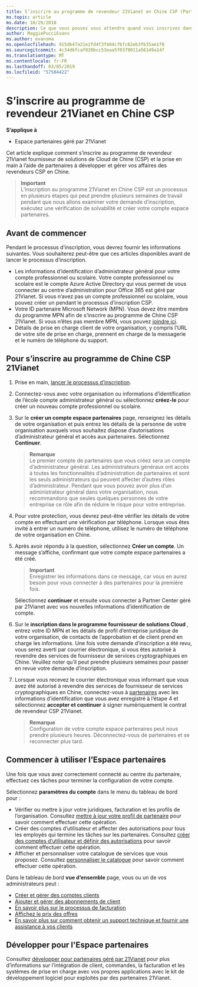 ```yaml
---
title: S’inscrire au programme de revendeur 21Vianet en Chine CSP (Partner Center géré par 21Vianet)
ms.topic: article
ms.date: 10/29/2018
description: Ce que vous pouvez vous attendre quand vous inscrivez dans le programme de fournisseur de solutions de Cloud de Chine 21Vianet.
author: MaggiePucciEvans
ms.author: evansma
ms.openlocfilehash: 915db47a21e2fd4f3f484c7bfc82eb3fb35ae1f0
ms.sourcegitcommit: 4c34d6fcaf020bcc53eaa5f0379011a56149a14f
ms.translationtype: MT
ms.contentlocale: fr-FR
ms.lasthandoff: 03/05/2019
ms.locfileid: "57584422"
---
```

# <a name="enroll-in-the-21vianet-china-csp-reseller-program"></a>S’inscrire au programme de revendeur 21Vianet en Chine CSP

**S’applique à**

-   Espace partenaires géré par 21Vianet

Cet article explique comment s’inscrire au programme de revendeur 21Vianet fournisseur de solutions de Cloud de Chine (CSP) et la prise en main à l’aide de partenaires à développer et gérer vos affaires des revendeurs CSP en Chine.

>**Important**<br>L’inscription au programme 21Vianet en Chine CSP est un processus en plusieurs étapes qui peut prendre plusieurs semaines de travail pendant que nous allons examiner votre demande d’inscription, exécutez une vérification de solvabilité et créer votre compte espace partenaires.

## <a name="before-you-begin"></a>Avant de commencer

Pendant le processus d’inscription, vous devrez fournir les informations suivantes. Vous souhaiterez peut-être que ces articles disponibles avant de lancer le processus d’inscription. 

-  Les informations d’identification d’administrateur général pour votre compte professionnel ou scolaire. Votre compte professionnel ou scolaire est le compte Azure Active Directory qui vous permet de vous connecter au centre d’administration pour Office 365 est géré par 21Vianet. Si vous n’avez pas un compte professionnel ou scolaire, vous pouvez créer un pendant le processus d’inscription CSP.    
-  Votre ID partenaire Microsoft Network (MPN). Vous devez être membre du programme MPN afin de s’inscrire au programme de Chine CSP 21Vianet. Si vous n’êtes pas membre MPN, vous pouvez [joindre ici](https://partners.microsoft.com/PartnerProgram/simplifiedenrollment.aspx). 
-  Détails de prise en charge client de votre organisation, y compris l’URL de votre site de prise en charge, prennent en charge de la messagerie et le numéro de téléphone du support.


## <a name="to-enroll-in-the-21vianet-china-csp-program"></a>Pour s’inscrire au programme de Chine CSP 21Vianet 

1. Prise en main, [lancer le processus d’inscription](https://partner.partnercenter.microsoftonline.cn/register/resellercnjoinnow).

2. Connectez-vous avec votre organisation ou informations d’identification de l’école compte administrateur général ou sélectionnez **créez-le** pour créer un nouveau compte professionnel ou scolaire.

3. Sur le **créer un compte espace partenaires** page, renseignez les détails de votre organisation et puis entrez les détails de la personne de votre organisation auxquels vous souhaitez dispose d’autorisations d’administrateur général et accès aux partenaires. Sélectionnez **Continuer**.

    >**Remarque**<br>Le premier compte de partenaires que vous créez sera un compte d’administrateur général. Les administrateurs généraux ont accès à toutes les fonctionnalités d’administration de partenaires et sont les seuls administrateurs qui peuvent affecter d’autres rôles d’administrateur. Pendant que vous pouvez avoir plus d’un administrateur général dans votre organisation, nous recommandons que seules quelques personnes de votre entreprise ce rôle afin de réduire le risque pour votre entreprise.
    
4. Pour votre protection, vous devrez peut-être vérifier les détails de votre compte en effectuant une vérification par téléphone. Lorsque vous êtes invité à entrer un numéro de téléphone, utilisez le numéro de téléphone de votre organisation en Chine. 

4. Après avoir répondu à la question, sélectionnez **Créer un compte**. Un message s’affiche, confirmant que votre compte espace partenaires a été créé.
 
    >**Important**<br>Enregistrer les informations dans ce message, car vous en aurez besoin pour vous connecter à des partenaires pour la première fois.   
    
    Sélectionnez **continuer** et ensuite vous connecter à Partner Center géré par 21Vianet avec vos nouvelles informations d’identification de compte. 
    
5. Sur le **inscription dans le programme fournisseur de solutions Cloud** , entrez votre ID MPN et les détails de profil d’entreprise juridique de votre organisation, de contacts de l’approbation et de client prend en charge les informations. Une fois votre demande d’inscription a été revu, vous serez averti par courrier électronique, si vous êtes autorisé à revendre des services de fournisseur de services cryptographiques en Chine. Veuillez noter qu’il peut prendre plusieurs semaines pour passer en revue votre demande d’inscription.

6. Lorsque vous recevez le courrier électronique vous informant que vous avez été autorisé à revendre des services de fournisseur de services cryptographiques en Chine, connectez-vous à [partenaires](https://partner.partnercenter.microsoftonline.cn/pcv/dashboard/overview) avec les informations d’identification que vous avez enregistré à l’étape 4 et sélectionnez **accepter et continuer** à signer numériquement le contrat de revendeur CSP 21Vianet.
 
    >**Remarque**<br>Configuration de votre compte espace partenaires peut nous prendre plusieurs heures. Déconnectez-vous de partenaires et se reconnecter plus tard.

## <a name="get-started-with-partner-center"></a>Commencer à utiliser l’Espace partenaires

Une fois que vous avez correctement connecté au centre du partenaire, effectuez ces tâches pour terminer la configuration de votre compte. 

Sélectionnez **paramètres du compte** dans le menu du tableau de bord pour :

-  Vérifier ou mettre à jour votre juridiques, facturation et les profils de l’organisation. Consultez [mettre à jour votre profil de partenaire](https://msdn.microsoft.com/partner-china/update-your-partner-profile) pour savoir comment effectuer cette opération.
-  Créer des comptes d’utilisateur et affecter des autorisations pour tous les employés qui termine les tâches sur les partenaires. Consultez [créer des comptes d’utilisateur et définir des autorisations](https://msdn.microsoft.com/partner-china/create-user-accounts-and-set-permissions) pour savoir comment effectuer cette opération.
-  Afficher et personnaliser votre catalogue de services que vous proposez. Consultez [personnaliser le catalogue](https://msdn.microsoft.com/partner-china/customize-the-catalog) pour savoir comment effectuer cette opération.

Dans le tableau de bord **vue d’ensemble** page, vous ou un de vos administrateurs peut :

-  [Créer et gérer des comptes clients](customer-accounts.md)
-  [Ajouter et gérer des abonnements de client](customer-subscriptions.md)
-  [En savoir plus sur le processus de facturation](billing.md)
-  [Affichez le prix des offres](see-offers-and-pricing.md)
-  [En savoir plus sur comment obtenir un support technique et fournir une assistance à vos clients](customer-support.md)

## <a name="develop-for-partner-center"></a>Développer pour l'Espace partenaires

Consultez [développer pour partenaires géré par 21Vianet](https://msdn.microsoft.com/partner-china/develop-for-partner-center) pour plus d’informations sur l’intégration de client, commandes, la facturation et les systèmes de prise en charge avec vos propres applications avec le kit de développement logiciel pour exploités par des partenaires 21Vianet. 







